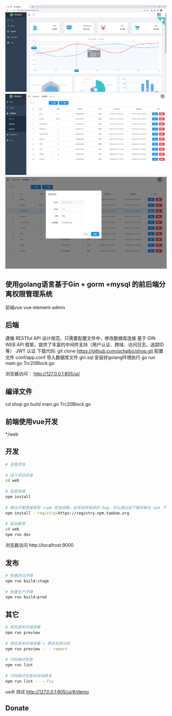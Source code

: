 <p align="center">
  <img width="800" src="https://github.com/pchaibo/shop/blob/master/web/public/imges/top.png">
  <img width="800" src="https://github.com/pchaibo/shop/blob/master/web/public/imges/user.png">
   <img width="800" src="https://github.com/pchaibo/shop/blob/master/web/public/imges/add.png">
</p>

## 使用golang语言基于Gin + gorm +mysql 的前后端分离权限管理系统
前端vue vue-element-admin

## 后端
遵循 RESTful API 设计规范，只需要配置文件中，修改数据库连接
基于 GIN WEB API 框架，提供了丰富的中间件支持（用户认证、跨域、访问日志、追踪ID等）
JWT 认证
下载代码:
git clone https://github.com/pchaibo/shop.git
配置文件
conf/app.conf
导入数据库文件
gin.sql
安装好golang环境执行
go run main.go Trc20Block.go

浏览器访问：
http://127.0.0.1:805/ui/

## 编译文件
cd shop
go build main.go Trc20Block.go
## 前端使用vue开发
*/web
## 开发

```bash
# 克隆项目

# 进入项目目录
cd web

# 安装依赖
npm install

# 建议不要直接使用 cnpm 安装依赖，会有各种诡异的 bug。可以通过如下操作解决 npm 下载速度慢的问题
npm install --registry=https://registry.npm.taobao.org

# 启动服务
cd web
npm run dev
```

浏览器访问 http://localhost:9000

## 发布

```bash
# 构建测试环境
npm run build:stage

# 构建生产环境
npm run build:prod
```

## 其它

```bash
# 预览发布环境效果
npm run preview

# 预览发布环境效果 + 静态资源分析
npm run preview -- --report

# 代码格式检查
npm run lint

# 代码格式检查并自动修复
npm run lint -- --fix
```
usdt 测试
http://127.0.0.1:805/ui/#/demo
## Donate
